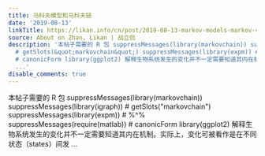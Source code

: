 ```yaml
---
title: 马科夫模型和马科夫链
date: '2019-08-13'
linkTitle: https://likan.info/cn/post/2019-08-13-markov-models-markov-chains/
source: About on Zhan, Likan | 战立侃
description: '本帖子需要的 R 包 suppressMessages(library(markovchain)) suppressMessages(library(igraph))
  # getSlots(&quot;markovchain&quot;) suppressMessages(library(expm)) # %^% suppressMessages(require(matlab))
  # canonicForm library(ggplot2) 解释生物系统发生的变化并不一定需要知道其内在机制。实际上，变化可被看作是在不同状态（states）间发
  ...'
disable_comments: true
---
```

本帖子需要的 R 包 suppressMessages(library(markovchain)) suppressMessages(library(igraph)) # getSlots(&quot;markovchain&quot;) suppressMessages(library(expm)) # %^% suppressMessages(require(matlab)) # canonicForm library(ggplot2) 解释生物系统发生的变化并不一定需要知道其内在机制。实际上，变化可被看作是在不同状态（states）间发 ...